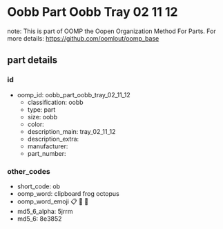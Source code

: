 # Oobb Part Oobb Tray 02 11 12  

note: This is part of OOMP the Oopen Organization Method For Parts. For more details: https://github.com/oomlout/oomp_base

##  part details





### id
* oomp_id: oobb_part_oobb_tray_02_11_12
  * classification: oobb
  * type: part
  * size: oobb
  * color: 
  * description_main: tray_02_11_12
  * description_extra: 
  * manufacturer: 
  * part_number: 

### other_codes
* short_code: ob
* oomp_word: clipboard frog octopus
* oomp_word_emoji :clipboard: :frog: :octopus:
* md5_6_alpha: 5jrrm
* md5_6: 8e3852